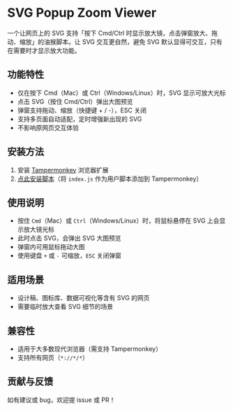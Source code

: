 # SVG Popup Zoom Viewer

一个让网页上的 SVG 支持「按下 Cmd/Ctrl 时显示放大镜，点击弹窗放大、拖动、缩放」的油猴脚本。让 SVG 交互更自然，避免 SVG 默认显得可交互，只有在需要时才显示放大功能。

## 功能特性

- 仅在按下 Cmd（Mac）或 Ctrl（Windows/Linux）时，SVG 显示可放大光标
- 点击 SVG（按住 Cmd/Ctrl）弹出大图预览
- 弹窗支持拖动、缩放（快捷键 + / -），ESC 关闭
- 支持多页面自动适配，定时增强新出现的 SVG
- 不影响原网页交互体验

## 安装方法

1. 安装 [Tampermonkey](https://www.tampermonkey.net/) 浏览器扩展
2. [点此安装脚本](#)（将 `index.js` 作为用户脚本添加到 Tampermonkey）

## 使用说明

- 按住 `Cmd`（Mac）或 `Ctrl`（Windows/Linux）时，将鼠标悬停在 SVG 上会显示放大镜光标
- 此时点击 SVG，会弹出 SVG 大图预览
- 弹窗内可用鼠标拖动大图
- 使用键盘 `+` 或 `-` 可缩放，`ESC` 关闭弹窗

## 适用场景

- 设计稿、图标库、数据可视化等含有 SVG 的网页
- 需要临时放大查看 SVG 细节的场景

## 兼容性

- 适用于大多数现代浏览器（需支持 Tampermonkey）
- 支持所有网页（`*://*/*`）

## 贡献与反馈

如有建议或 bug，欢迎提 issue 或 PR！ 